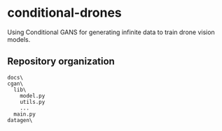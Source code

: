 # conditional-drones
Using Conditional GANS for generating infinite data to train drone vision models.  

## Repository organization
```
docs\
cgan\
  lib\
    model.py
    utils.py
    ...
  main.py
datagen\
```
